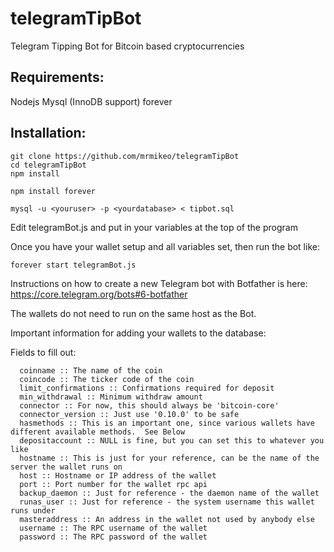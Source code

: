 # telegramTipBot
Telegram Tipping Bot for Bitcoin based cryptocurrencies

## Requirements:

Nodejs
Mysql (InnoDB support)
forever

## Installation:
```
git clone https://github.com/mrmikeo/telegramTipBot
cd telegramTipBot
npm install

npm install forever

mysql -u <youruser> -p <yourdatabase> < tipbot.sql
```                                            
Edit telegramBot.js and put in your variables at the top of the program

Once you have your wallet setup and all variables set, then run the bot like:
```
forever start telegramBot.js
```
Instructions on how to create a new Telegram bot with Botfather is here:
https://core.telegram.org/bots#6-botfather

The wallets do not need to run on the same host as the Bot.

Important information for adding your wallets to the database:

Fields to fill out:
```
  coinname :: The name of the coin
  coincode :: The ticker code of the coin
  limit_confirmations :: Confirmations required for deposit
  min_withdrawal :: Minimum withdraw amount
  connector :: For now, this should always be 'bitcoin-core'
  connector_version :: Just use '0.10.0' to be safe
  hasmethods :: This is an important one, since various wallets have different available methods.  See Below
  depositaccount :: NULL is fine, but you can set this to whatever you like
  hostname :: This is just for your reference, can be the name of the server the wallet runs on
  host :: Hostname or IP address of the wallet
  port :: Port number for the wallet rpc api
  backup_daemon :: Just for reference - the daemon name of the wallet
  runas_user :: Just for reference - the system username this wallet runs under
  masteraddress :: An address in the wallet not used by anybody else
  username :: The RPC username of the wallet
  password :: The RPC password of the wallet
```
                                                  
